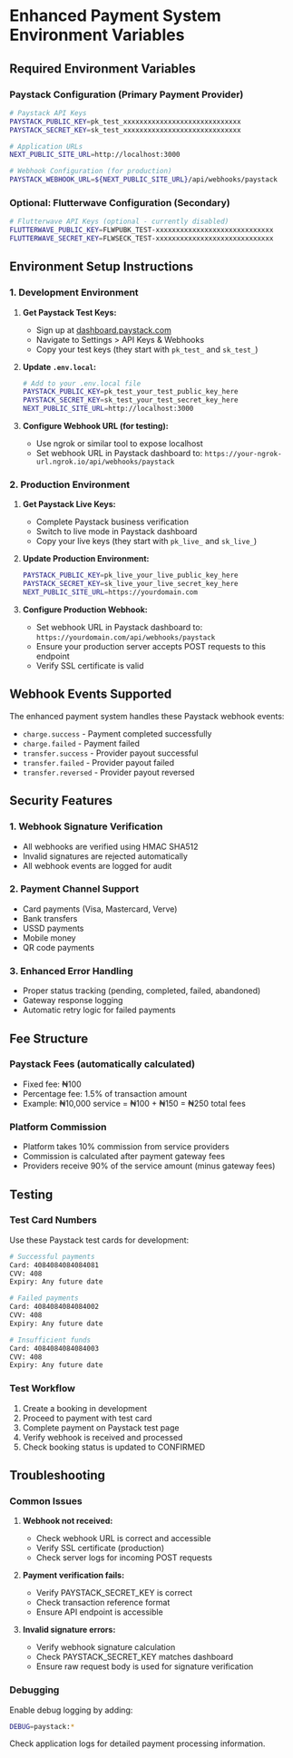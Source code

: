 # Enhanced Payment System Environment Variables

## Required Environment Variables

### Paystack Configuration (Primary Payment Provider)

```bash
# Paystack API Keys
PAYSTACK_PUBLIC_KEY=pk_test_xxxxxxxxxxxxxxxxxxxxxxxxxxxxx
PAYSTACK_SECRET_KEY=sk_test_xxxxxxxxxxxxxxxxxxxxxxxxxxxxx

# Application URLs
NEXT_PUBLIC_SITE_URL=http://localhost:3000

# Webhook Configuration (for production)
PAYSTACK_WEBHOOK_URL=${NEXT_PUBLIC_SITE_URL}/api/webhooks/paystack
```

### Optional: Flutterwave Configuration (Secondary)

```bash
# Flutterwave API Keys (optional - currently disabled)
FLUTTERWAVE_PUBLIC_KEY=FLWPUBK_TEST-xxxxxxxxxxxxxxxxxxxxxxxxxxxxx
FLUTTERWAVE_SECRET_KEY=FLWSECK_TEST-xxxxxxxxxxxxxxxxxxxxxxxxxxxxx
```

## Environment Setup Instructions

### 1. Development Environment

1. **Get Paystack Test Keys:**
   - Sign up at [dashboard.paystack.com](https://dashboard.paystack.com)
   - Navigate to Settings > API Keys & Webhooks
   - Copy your test keys (they start with `pk_test_` and `sk_test_`)

2. **Update `.env.local`:**
   ```bash
   # Add to your .env.local file
   PAYSTACK_PUBLIC_KEY=pk_test_your_test_public_key_here
   PAYSTACK_SECRET_KEY=sk_test_your_test_secret_key_here
   NEXT_PUBLIC_SITE_URL=http://localhost:3000
   ```

3. **Configure Webhook URL (for testing):**
   - Use ngrok or similar tool to expose localhost
   - Set webhook URL in Paystack dashboard to: `https://your-ngrok-url.ngrok.io/api/webhooks/paystack`

### 2. Production Environment

1. **Get Paystack Live Keys:**
   - Complete Paystack business verification
   - Switch to live mode in Paystack dashboard
   - Copy your live keys (they start with `pk_live_` and `sk_live_`)

2. **Update Production Environment:**
   ```bash
   PAYSTACK_PUBLIC_KEY=pk_live_your_live_public_key_here
   PAYSTACK_SECRET_KEY=sk_live_your_live_secret_key_here
   NEXT_PUBLIC_SITE_URL=https://yourdomain.com
   ```

3. **Configure Production Webhook:**
   - Set webhook URL in Paystack dashboard to: `https://yourdomain.com/api/webhooks/paystack`
   - Ensure your production server accepts POST requests to this endpoint
   - Verify SSL certificate is valid

## Webhook Events Supported

The enhanced payment system handles these Paystack webhook events:

- `charge.success` - Payment completed successfully
- `charge.failed` - Payment failed
- `transfer.success` - Provider payout successful
- `transfer.failed` - Provider payout failed
- `transfer.reversed` - Provider payout reversed

## Security Features

### 1. Webhook Signature Verification
- All webhooks are verified using HMAC SHA512
- Invalid signatures are rejected automatically
- All webhook events are logged for audit

### 2. Payment Channel Support
- Card payments (Visa, Mastercard, Verve)
- Bank transfers
- USSD payments
- Mobile money
- QR code payments

### 3. Enhanced Error Handling
- Proper status tracking (pending, completed, failed, abandoned)
- Gateway response logging
- Automatic retry logic for failed payments

## Fee Structure

### Paystack Fees (automatically calculated)
- Fixed fee: ₦100
- Percentage fee: 1.5% of transaction amount
- Example: ₦10,000 service = ₦100 + ₦150 = ₦250 total fees

### Platform Commission
- Platform takes 10% commission from service providers
- Commission is calculated after payment gateway fees
- Providers receive 90% of the service amount (minus gateway fees)

## Testing

### Test Card Numbers

Use these Paystack test cards for development:

```bash
# Successful payments
Card: 4084084084084081
CVV: 408
Expiry: Any future date

# Failed payments
Card: 4084084084084002
CVV: 408
Expiry: Any future date

# Insufficient funds
Card: 4084084084084003
CVV: 408
Expiry: Any future date
```

### Test Workflow

1. Create a booking in development
2. Proceed to payment with test card
3. Complete payment on Paystack test page
4. Verify webhook is received and processed
5. Check booking status is updated to CONFIRMED

## Troubleshooting

### Common Issues

1. **Webhook not received:**
   - Check webhook URL is correct and accessible
   - Verify SSL certificate (production)
   - Check server logs for incoming POST requests

2. **Payment verification fails:**
   - Verify PAYSTACK_SECRET_KEY is correct
   - Check transaction reference format
   - Ensure API endpoint is accessible

3. **Invalid signature errors:**
   - Verify webhook signature calculation
   - Check PAYSTACK_SECRET_KEY matches dashboard
   - Ensure raw request body is used for signature verification

### Debugging

Enable debug logging by adding:
```bash
DEBUG=paystack:*
```

Check application logs for detailed payment processing information.
